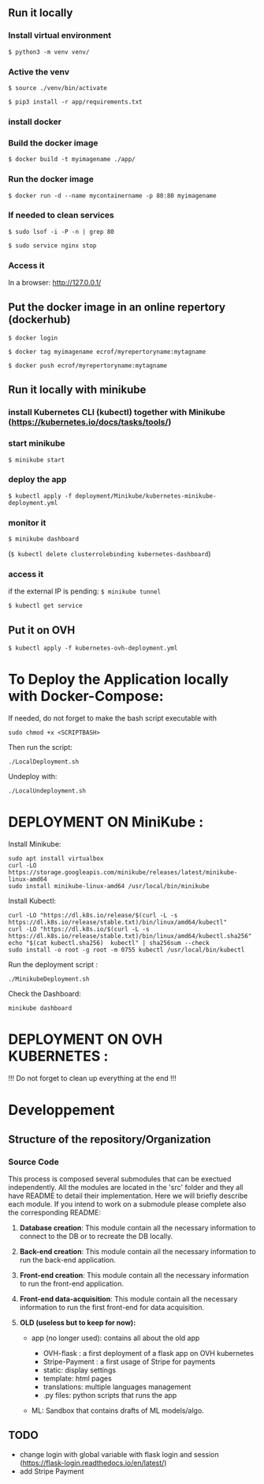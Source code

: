 
## Run it locally
### Install virtual environment
```$ python3 -m venv venv/ ```

### Active the venv
```$ source ./venv/bin/activate ```

```$ pip3 install -r app/requirements.txt ```

### install docker
### Build the docker image
```$ docker build -t myimagename ./app/ ```

### Run the docker image
```$ docker run -d --name mycontainername -p 80:80 myimagename ```

### If needed to clean services
```$ sudo lsof -i -P -n | grep 80 ```

```$ sudo service nginx stop ```

### Access it
In a browser: http://127.0.0.1/

## Put the docker image in an online repertory (dockerhub)
```$ docker login```

```$ docker tag myimagename ecrof/myrepertoryname:mytagname```

```$ docker push ecrof/myrepertoryname:mytagname```

## Run it locally with minikube
### install Kubernetes CLI (kubectl) together with Minikube (https://kubernetes.io/docs/tasks/tools/)
### start minikube
```$ minikube start```
### deploy the app
```$ kubectl apply -f deployment/Minikube/kubernetes-minikube-deployment.yml```
### monitor it
```$ minikube dashboard```

(```$ kubectl delete clusterrolebinding kubernetes-dashboard```)
### access it
if the external IP is pending: ```$ minikube tunnel```

```$ kubectl get service```

## Put it on OVH
```$ kubectl apply -f kubernetes-ovh-deployment.yml```


# To Deploy the Application locally with Docker-Compose:
If needed, do not forget to make the bash script executable with 
```
sudo chmod +x <SCRIPTBASH>
```
Then run the script:
```
./LocalDeployment.sh
```
Undeploy with:
```
./LocalUndeployment.sh
```
# DEPLOYMENT ON MiniKube :
Install Minikube:
```
sudo apt install virtualbox
curl -LO https://storage.googleapis.com/minikube/releases/latest/minikube-linux-amd64
sudo install minikube-linux-amd64 /usr/local/bin/minikube
```

Install Kubectl:
```
curl -LO "https://dl.k8s.io/release/$(curl -L -s https://dl.k8s.io/release/stable.txt)/bin/linux/amd64/kubectl"
curl -LO "https://dl.k8s.io/$(curl -L -s https://dl.k8s.io/release/stable.txt)/bin/linux/amd64/kubectl.sha256"
echo "$(cat kubectl.sha256)  kubectl" | sha256sum --check
sudo install -o root -g root -m 0755 kubectl /usr/local/bin/kubectl
```

Run the deployment script :
```
./MinikubeDeployment.sh
```
Check the Dashboard:
```
minikube dashboard 
```
# DEPLOYMENT ON OVH KUBERNETES :
 !!! Do not forget to clean up everything at the end !!!



# Developpement 


## Structure of the repository/Organization

### Source Code

This process is composed several submodules that can be exectued independently. All the modules are located in the 'src' folder and they all have README to detail their implementation. Here we will briefly describe each module. If you intend to work on a submodule please complete also the corresponding README:

1. **Database creation**: This module contain all the necessary information to connect to the DB or to recreate the DB locally.
2. **Back-end creation**: This module contain all the necessary information to run the back-end application.
3. **Front-end creation**: This module contain all the necessary information to run the front-end application.
4. **Front-end data-acquisition**: This module contain all the necessary information to run the first front-end for data acquisition.

5. **OLD (useless but to keep for now):**
    * app (no longer used): contains all about the old app
        * OVH-flask : a first deployment of a flask app on OVH kubernetes
        * Stripe-Payment : a first usage of Stripe for payments
        * static: display settings
        * template: html pages
        * translations: multiple languages management
        * .py files: python scripts that runs the app

    * ML: Sandbox that contains drafts of ML models/algo.


## TODO
* change login with global variable with flask login and session (https://flask-login.readthedocs.io/en/latest/)
* add Stripe Payment
